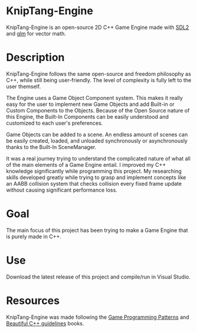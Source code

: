 # KnipTang-Engine

KnipTang-Engine is an open-source 2D C++ Game Engine made with [SDL2](https://www.libsdl.org/) and [glm](https://github.com/g-truc/glm) for vector math.

# Description

KnipTang-Engine follows the same open-source and freedom philosophy as C++, while still being user-friendly. The level of complexity is fully left to the user themself.

The Engine uses a Game Object Component system. This makes it really easy for the user to implement new Game Objects and add Built-in or Custom Components to the Objects. Because of the Open Source nature of this Engine, the Built-In Components can be easily understood and customized to each user's preferences.

Game Objects can be added to a scene. An endless amount of scenes can be easily created, loaded, and unloaded synchronously or asynchronously thanks to the Built-In SceneManager.

It was a real journey trying to understand the complicated nature of what all of the main elements of a Game Engine entail. I improved my C++ knowledge significantly while programming this project. My researching skills developed greatly while trying to grasp and implement concepts like an AABB collision system that checks collision every fixed frame update without causing significant performance loss.

# Goal

The main focus of this project has been trying to make a Game Engine that is purely made in C++.

# Use

Download the latest release of this project and compile/run in Visual Studio.

# Resources

KnipTang-Engine was made following the [Game Programming Patterns](https://gameprogrammingpatterns.com/) and [Beautiful C++ guidelines](https://www.informit.com/store/beautiful-c-plus-plus-30-core-guidelines-for-writing-9780137647842) books.
